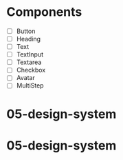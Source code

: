 # Components

- [ ] Button
- [ ] Heading
- [ ] Text
- [ ] TextInput
- [ ] Textarea
- [ ] Checkbox
- [ ] Avatar
- [ ] MultiStep
# 05-design-system
# 05-design-system
